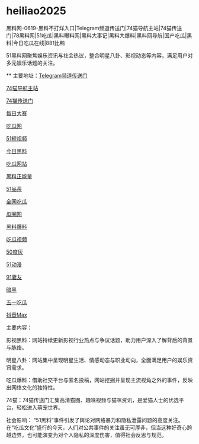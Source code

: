 # heiliao2025
黑料网-0619-黑料不打烊入口|Telegram频道传送门|74猫导航主站|74猫传送门|78黑料网|51吃瓜|黑料曝料网|黑料大事记|黑料大爆料|黑料网导航|国产吃瓜|黑料|今日吃瓜在线|881比鸭

51黑料网聚焦娱乐资讯与社会热议，整合明星八卦、影视动态等内容，满足用户对多元娱乐话题的关注。

** 主要地址：<a href="https://74mao.com/">Telegram频道传送门</a>

<a href="https://74mao.com/">74猫导航主站</a>

<a href="https://74mao.com/">74猫传送门</a>

<a href="https://pc1-26.pages.dev/">每日大赛</a>

<a href="https://cg1-39.pages.dev/">吃瓜网</a>

<a href="https://pc2-25.pages.dev/">51短视频</a>

<a href="https://pc10-24.pages.dev/">今日黑料</a>

<a href="https://cg1-27.pages.dev/">吃瓜网站</a>

<a href="https://cg8-12.pages.dev/">黑料正能量</a>

<a href="https://pc8-34.pages.dev/">51品茶</a>

<a href="https://cg4-21.pages.dev/">全网吃瓜</a>

<a href="https://cg6-21.pages.dev/">瓜圈网</a>

<a href="https://cg5-24.pages.dev/">黑料爆料</a>

<a href="https://cg9-07.pages.dev/">吃瓜视频</a>

<a href="https://duhui.pages.dev/">50度灰</a>

<a href="https://51dongman-03.pages.dev/">51动漫</a>

<a href="https://qiyou03.pages.dev/">91妻友</a>

<a href="https://anhei-3.pages.dev/">暗黑</a>

<a href="https://chigua-wuyi.pages.dev/">五一吃瓜</a>

<a href="https://douyin-03.pages.dev/">抖音Max</a>

主要内容：

影视黑料：网站持续更新影视行业热点与争议话题，助力用户深入了解背后的背景与脉络。

明星八卦：网站集中呈现明星生活、情感动态与职业动向，全面满足用户的娱乐资讯需求。

吃瓜爆料：借助社交平台与匿名投稿，网站挖掘并呈现主流视角之外的事件，反映出网络文化的独特性。

74猫：74猫传送门汇集高清猫图、趣味视频与猫咪资讯，是爱猫人士的优选平台，轻松进入萌宠世界。

社会影响：
“51黑料”事件引发了舆论对网络暴力和隐私泄露问题的高度关注。在“吃瓜文化”盛行的今天，人们对公共事件的关注虽无可厚非，但当这种好奇心跨越边界，也可能演变为对个人隐私的深度伤害，值得社会反思与规范。
